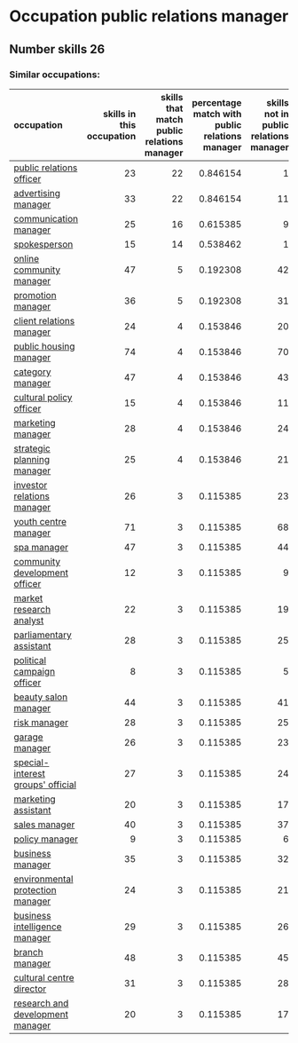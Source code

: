 # Occupation public relations manager
## Number skills 26
### Similar occupations:
| occupation                                                                |   skills in this occupation |   skills that match public relations manager |   percentage match with public relations manager |   skills not in public relations manager |
|:--------------------------------------------------------------------------|----------------------------:|---------------------------------------------:|-------------------------------------------------:|-----------------------------------------:|
| [public relations officer](public_relations_officer.md)                   |                          23 |                                           22 |                                         0.846154 |                                        1 |
| [advertising manager](advertising_manager.md)                             |                          33 |                                           22 |                                         0.846154 |                                       11 |
| [communication manager](communication_manager.md)                         |                          25 |                                           16 |                                         0.615385 |                                        9 |
| [spokesperson](spokesperson.md)                                           |                          15 |                                           14 |                                         0.538462 |                                        1 |
| [online community manager](online_community_manager.md)                   |                          47 |                                            5 |                                         0.192308 |                                       42 |
| [promotion manager](promotion_manager.md)                                 |                          36 |                                            5 |                                         0.192308 |                                       31 |
| [client relations manager](client_relations_manager.md)                   |                          24 |                                            4 |                                         0.153846 |                                       20 |
| [public housing manager](public_housing_manager.md)                       |                          74 |                                            4 |                                         0.153846 |                                       70 |
| [category manager](category_manager.md)                                   |                          47 |                                            4 |                                         0.153846 |                                       43 |
| [cultural policy officer](cultural_policy_officer.md)                     |                          15 |                                            4 |                                         0.153846 |                                       11 |
| [marketing manager](marketing_manager.md)                                 |                          28 |                                            4 |                                         0.153846 |                                       24 |
| [strategic planning manager](strategic_planning_manager.md)               |                          25 |                                            4 |                                         0.153846 |                                       21 |
| [investor relations manager](investor_relations_manager.md)               |                          26 |                                            3 |                                         0.115385 |                                       23 |
| [youth centre manager](youth_centre_manager.md)                           |                          71 |                                            3 |                                         0.115385 |                                       68 |
| [spa manager](spa_manager.md)                                             |                          47 |                                            3 |                                         0.115385 |                                       44 |
| [community development officer](community_development_officer.md)         |                          12 |                                            3 |                                         0.115385 |                                        9 |
| [market research analyst](market_research_analyst.md)                     |                          22 |                                            3 |                                         0.115385 |                                       19 |
| [parliamentary assistant](parliamentary_assistant.md)                     |                          28 |                                            3 |                                         0.115385 |                                       25 |
| [political campaign officer](political_campaign_officer.md)               |                           8 |                                            3 |                                         0.115385 |                                        5 |
| [beauty salon manager](beauty_salon_manager.md)                           |                          44 |                                            3 |                                         0.115385 |                                       41 |
| [risk manager](risk_manager.md)                                           |                          28 |                                            3 |                                         0.115385 |                                       25 |
| [garage manager](garage_manager.md)                                       |                          26 |                                            3 |                                         0.115385 |                                       23 |
| [special-interest groups' official](special-interest_groups'_official.md) |                          27 |                                            3 |                                         0.115385 |                                       24 |
| [marketing assistant](marketing_assistant.md)                             |                          20 |                                            3 |                                         0.115385 |                                       17 |
| [sales manager](sales_manager.md)                                         |                          40 |                                            3 |                                         0.115385 |                                       37 |
| [policy manager](policy_manager.md)                                       |                           9 |                                            3 |                                         0.115385 |                                        6 |
| [business manager](business_manager.md)                                   |                          35 |                                            3 |                                         0.115385 |                                       32 |
| [environmental protection manager](environmental_protection_manager.md)   |                          24 |                                            3 |                                         0.115385 |                                       21 |
| [business intelligence manager](business_intelligence_manager.md)         |                          29 |                                            3 |                                         0.115385 |                                       26 |
| [branch manager](branch_manager.md)                                       |                          48 |                                            3 |                                         0.115385 |                                       45 |
| [cultural centre director](cultural_centre_director.md)                   |                          31 |                                            3 |                                         0.115385 |                                       28 |
| [research and development manager](research_and_development_manager.md)   |                          20 |                                            3 |                                         0.115385 |                                       17 |
